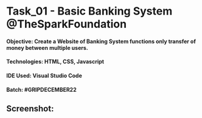 # Task_01 - Basic Banking System @TheSparkFoundation

#### Objective: Create a Website of Banking System functions only transfer of money between multiple users.
#### Technologies: HTML, CSS, Javascript
#### IDE Used: Visual Studio Code
#### Batch: #GRIPDECEMBER22

## Screenshot:

 

